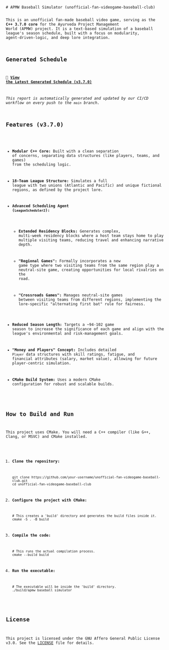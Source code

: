 <code language="markdown">
# APMW Baseball Simulator (unofficial-fan-videogame-baseball-club)

This is an unofficial fan-made baseball video game, serving as the **C++ 3.7.0 core** for the Ayurveda Project Management World (APMW) project. It is a text-based simulation of a baseball league's season schedule, built with a focus on modularity, agent-driven-logic, and deep lore integration.

## Generated Schedule

📄 [**View the Latest Generated Schedule (v3.7.0)**](https://www.google.com/search?q=schedule_report_v3.7.0.md)

*This report is automatically generated and updated by our CI/CD workflow on every push to the `main` branch.*

## Features (v3.7.0)

* **Modular C++ Core:** Built with a clean separation of concerns, separating data structures (like players, teams, and games) from the scheduling logic.

* **18-Team League Structure:** Simulates a full league with two unions (Atlantic and Pacific) and unique fictional regions, as defined by the project lore.

* **Advanced Scheduling Agent (`LeagueScheduler2`):**

  * **Extended Residency Blocks:** Generates complex, multi-week residency blocks where a host team stays home to play multiple visiting teams, reducing travel and enhancing narrative depth.

  * **"Regional Games":** Formally incorporates a new game type where two visiting teams from the same region play a neutral-site game, creating opportunities for local rivalries on the road.

  * **"Crossroads Games":** Manages neutral-site games between visiting teams from different regions, implementing the lore-specific "alternating first bat" rule for fairness.

* **Reduced Season Length:** Targets a \~94-102 game season to increase the significance of each game and align with the league's environmental and risk-management goals.

* **"Money and Players" Concept:** Includes detailed `Player` data structures with skill ratings, fatigue, and financial attributes (salary, market value), allowing for future player-centric simulation.

* **CMake Build System:** Uses a modern CMake configuration for robust and scalable builds.

## How to Build and Run

This project uses CMake. You will need a C++ compiler (like G++, Clang, or MSVC) and CMake installed.

1. **Clone the repository:**

   ```
   git clone https://github.com/your-username/unofficial-fan-videogame-baseball-club.git
   cd unofficial-fan-videogame-baseball-club
   
   ```

2. **Configure the project with CMake:**

   ```
   # This creates a 'build' directory and generates the build files inside it.
   cmake -S . -B build
   
   ```

3. **Compile the code:**

   ```
   # This runs the actual compilation process.
   cmake --build build
   
   ```

4. **Run the executable:**

   ```
   # The executable will be inside the 'build' directory.
   ./build/apmw_baseball_simulator
   
   ```

## License

This project is licensed under the GNU Affero General Public License v3.0. See the [LICENSE](LICENSE) file for details.
</code>
